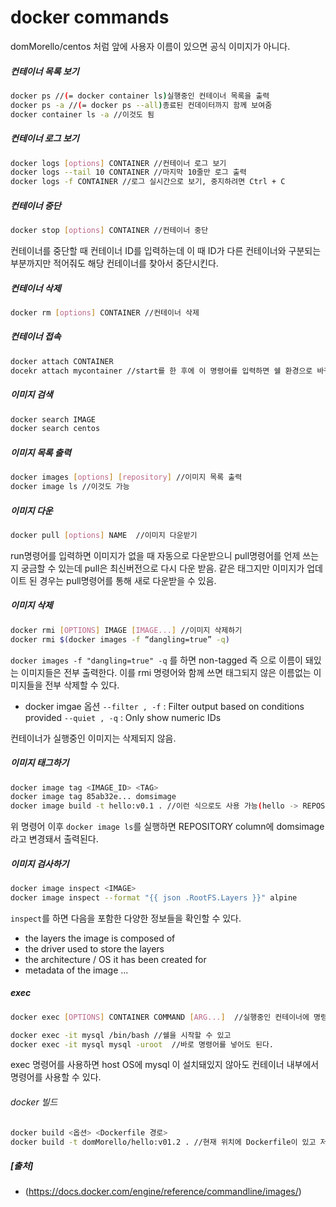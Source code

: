 # docker commands
domMorello/centos 처럼 앞에 사용자 이름이 있으면 공식 이미지가 아니다.
##### 컨테이너 목록 보기
```bash
docker ps //(= docker container ls)실행중인 컨테이너 목록을 출력
docker ps -a //(= docker ps --all)종료된 컨데이터까지 함께 보여줌
docker container ls -a //이것도 됨
```
##### 컨테이너 로그 보기
```bash
docker logs [options] CONTAINER //컨테이너 로그 보기
docker logs --tail 10 CONTAINER //마지막 10줄만 로그 출력
docker logs -f CONTAINER //로그 실시간으로 보기, 중지하려면 Ctrl + C
```
##### 컨테이너 중단
```bash
docker stop [options] CONTAINER //컨테이너 중단
```
컨테이너를 중단할 때 컨테이너 ID를 입력하는데 이 때 ID가 다른 컨테이너와 구분되는 부분까지만 적어줘도 해당 컨테이너를 찾아서 중단시킨다.
##### 컨테이너 삭제
```bash
docker rm [options] CONTAINER //컨테이너 삭제
```
##### 컨테이너 접속
```bash
docker attach CONTAINER
docekr attach mycontainer //start를 한 후에 이 명령어를 입력하면 쉘 환경으로 바뀌면서 컨테이너에 접속이 됨.
```
##### 이미지 검색
```bash
docker search IMAGE
docker search centos
```
##### 이미지 목록 출력
```bash
docker images [options] [repository] //이미지 목록 출력
docker image ls //이것도 가능
```
##### 이미지 다운
```bash
docker pull [options] NAME  //이미지 다운받기
```
run명령어를 입력하면 이미지가 없을 때 자동으로 다운받으니 pull명령어를 언제 쓰는지 궁금할 수 있는데 pull은 최신버전으로 다시 다운 받음. 같은 태그지만 이미지가 업데이트 된 경우는 pull명령어를 통해 새로 다운받을 수 있음.
##### 이미지 삭제
```bash
docker rmi [OPTIONS] IMAGE [IMAGE...] //이미지 삭제하기
docker rmi $(docker images -f “dangling=true” -q)
```
`docker images -f "dangling=true" -q` 를 하면 non-tagged 즉 <none> 으로 이름이 돼있는 이미지들은 전부 출력한다. 이를 rmi 명령어와 함께 쓰면 태그되지 않은 이름없는 이미지들을 전부 삭제할 수 있다.
- docker imgae 옵션
`--filter , -f`	:	Filter output based on conditions provided
`--quiet , -q`	:	Only show numeric IDs<br>

컨테이너가 실행중인 이미지는 삭제되지 않음.
##### 이미지 태그하기
```bash
docker image tag <IMAGE_ID> <TAG>
docker image tag 85ab32e... domsimage
docker image build -t hello:v0.1 . //이런 식으로도 사용 가능(hello -> REPOSITORY, v0.1 -> TAG)
```
위 명령어 이후 `docker image ls`를 실행하면 REPOSITORY column에 domsimage라고 변경돼서 출력된다.
##### 이미지 검사하기
```bash
docker image inspect <IMAGE>
docker image inspect --format "{{ json .RootFS.Layers }}" alpine
```
`inspect`를 하면 다음을 포함한 다양한 정보들을 확인할 수 있다.
- the layers the image is composed of
- the driver used to store the layers
- the architecture / OS it has been created for
- metadata of the image
...
##### exec
```bash
docker exec [OPTIONS] CONTAINER COMMAND [ARG...]  //실행중인 컨테이너에 명령 전달

docker exec -it mysql /bin/bash //쉘을 시작할 수 있고
docker exec -it mysql mysql -uroot  //바로 명령어를 넣어도 된다.
```
exec 명령어를 사용하면 host OS에 mysql 이 설치돼있지 않아도 컨테이너 내부에서 명령어를 사용할 수 있다.
###### docker 빌드
```bash
docker build <옵션> <Dockerfile 경로>
docker build -t domMorello/hello:v01.2 . //현재 위치에 Dockerfile이 있고 저장소이름,이미지이름,태그 를 달겠다.
```
##### [출처]
- (https://docs.docker.com/engine/reference/commandline/images/)
